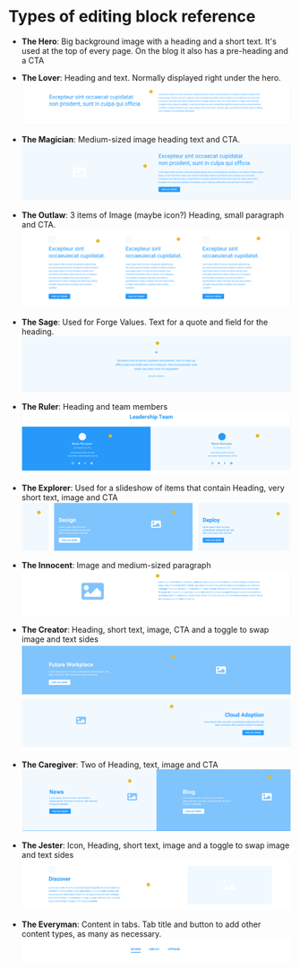# Types of editing block reference

- **The Hero**: Big background image with a heading and a short text. It's used at the top of every page. On the blog it also has a pre-heading and a CTA
- **The Lover**: Heading and text. Normally displayed right under the hero.
  ![Image of The Lover](images/lover.png)

- **The Magician**: Medium-sized image heading text and CTA.
  ![Image of The Magician](images/magician.png)

- **The Outlaw**: 3 items of Image (maybe icon?) Heading, small paragraph and CTA.
  ![Image of The Outlaw](images/outlaw.png)

- **The Sage**: Used for Forge Values. Text for a quote and field for the heading.
  ![Image of The Sage](images/sage.png)

- **The Ruler**: Heading and team members
  ![Image of The Ruler](images/ruler.png)

- **The Explorer**: Used for a slideshow of items that contain Heading, very short text, image and CTA
  ![Image of The Explorer](images/explorer.png)

- **The Innocent**: Image and medium-sized paragraph
  ![Image of The Innocent](images/innocent.png)

- **The Creator**: Heading, short text, image, CTA and a toggle to swap image and text sides
  ![Image of The Creator](images/creator.png)

- **The Caregiver**: Two of Heading, text, image and CTA
  ![Image of The Caregiver](images/caregiver.png)

- **The Jester**: Icon, Heading, short text, image and a toggle to swap image and text sides
  ![Image of The Jester](images/jester.png)

- **The Everyman**: Content in tabs. Tab title and button to add other content types, as many as necessary.
  ![Image of The Jester](images/everyman.png)
